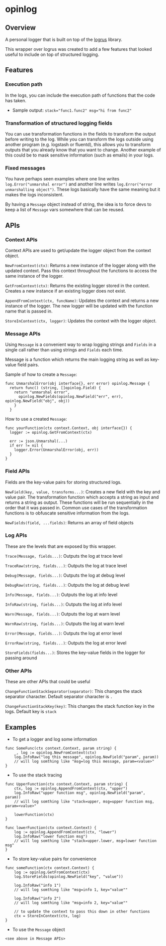 # opinlog

## Overview

A personal logger that is built on top of the [logrus](https://github.com/sirupsen/logrus) library. 

This wrapper over logrus was created to add a few features that looked useful to include on top of structured logging.

## Features
### Execution path
In the logs, you can include the execution path of functions that the code has taken.
* Sample output: `stack="func1.func2" msg="hi from func2"`

### Transformation of structured logging fields
You can use transformation functions in the fields to transform the output before writing to the log.
While you can transform the logs outside using another program (e.g. logstash or fluentd), 
this allows you to transform outputs that you already know that you want to change. 
Another example of this could be to mask sensitive information (such as emails) in your logs.

### Fixed messages
You have perhaps seen examples where one line writes `log.Error("unmarshal error")` 
and another line writes `log.Error("error unmarshalling object")`.
These logs basically have the same meaning but it makes the logs inconsistent.

By having a `Message` object instead of string, the idea is to force devs to keep a list of `Message` vars somewhere that can be reused.

## APIs
### Context APIs
Context APIs are used to get/update the logger object from the context object. 

`NewFromContext(ctx)`: Returns a new instance of the logger along with the updated context. 
Pass this context throughout the functions to access the same instance of the logger. 

`GetFromContext(ctx)`: Returns the existing logger stored in the context. 
Creates a new instance if an existing logger does not exist. 

`AppendFromContext(ctx, funcName)`: Updates the context and returns a new instance of the logger. 
The new logger will be updated with the function name that is passed in.

`StoreInContext(ctx, logger)`: Updates the context with the logger object.  

### Message APIs
Using `Message` is a convenient way to wrap logging strings and `Fields` in a single call 
rather than using strings and `Fields` each time.  

Message is a function which returns the main logging string as well as key-value field pairs. 

Sample of how to create a `Message`:
```
func UnmarshalError(obj interface{}, err error) opinlog.Message {
  return func() (string, []opinlog.Field) {
    return "unmarshal error",
      opinlog.NewFields(opinlog.NewField("err", err), opinlog.NewField("obj", obj))
    }
  }
```

How to use a created `Message`: 
```
func yourFunction(ctx context.Context, obj interface{}) {
  logger := opinlog.GetFromContext(ctx)

  err := json.Unmarshal(...)
  if err != nil {
    logger.Error(UnmarshalError(obj, err))
  }
}
```

### Field APIs
Fields are the key-value pairs for storing structured logs.

`NewField(key, value, transforms...)`: Creates a new field with the key and value pair.
The transformation function which accepts a string as input and returns a string as output. 
These functions will be run sequentially in the order that it was passed in. 
Common use cases of the transformation functions is to obfuscate sensitive information from the logs.

`NewFields(field, ...fields)`: Returns an array of field objects   

### Log APIs
These are the levels that are exposed by this wrapper. 

`Trace(Message, fields...)`: Outputs the log at trace level

`TraceRaw(string, fields...)`: Outputs the log at trace level

`Debug(Message, fields...)`: Outputs the log at debug level

`DebugRaw(string, fields...)`: Outputs the log at debug level

`Info(Message, fields...)`: Outputs the log at info level

`InfoRaw(string, fields...)`: Outputs the log at info level

`Warn(Message, fields...)`: Outputs the log at warn level

`WarnRaw(string, fields...)`: Outputs the log at warn level

`Error(Message, fields...)`: Outputs the log at error level

`ErrorRaw(string, fields...)`: Outputs the log at error level

`StoreFields(fields...)`: Stores the key-value fields in the logger for passing around

### Other APIs
These are other APIs that could be useful

`ChangeFunctionStackSeparator(separator)`: This changes the stack separator character.
Default separator character is `.`

`ChangeFunctionStackKey(key)`: This changes the stack function key in the logs.
Default key is `stack`

## Examples

* To get a logger and log some information
```
func SomeFunc(ctx context.Context, param string) {
    _, log := opinlog.NewFromContext(ctx)
    log.InfoRaw("log this message", opinlog.NewField("param", param))
    // will log somthing like "msg=log this message, param=<value>"
} 
```

* To use the stack tracing
```
func UpperFunction(ctx context.Context, param string) {
    ctx, log := opinlog.AppendFromContext(ctx, "upper")
    log.InfoRaw("upper function msg", opinlog.NewField("param", param))
    // will log somthing like "stack=upper, msg=upper function msg, param=<value>"

    lowerFunction(ctx)
}

func lowerFunction(ctx context.Context) {
    log := opinlog.AppendFromContext(ctx, "lower")
    log.InfoRaw("lower function msg")
    // will log somthing like "stack=upper.lower, msg=lower function msg"
}
```

* To store key-value pairs for convenience
```
func someFunction(ctx context.Context) {
    log := opinlog.GetFromContext(ctx)
    log.StoreFields(opinlog.NewField("key", "value"))

    log.InfoRaw("info 1")
    // will log somthing like "msg=info 1, key="value""

    log.InfoRaw("info 2")
    // will log somthing like "msg=info 2, key="value""

    // to update the context to pass this down in other functions
    ctx = StoreInContext(ctx, log)
}
```

* To use the `Message` object
```
<see above in Message APIs>
```
